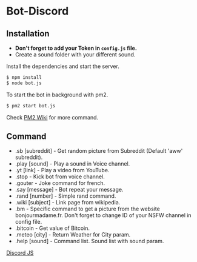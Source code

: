 # Bot-Discord

## Installation

* **Don't forget to add your Token in `config.js` file.**
* Create a sound folder with your different sound.

Install the dependencies and start the server.

```sh
$ npm install
$ node bot.js
```

To start the bot in background with pm2.

```sh
$ pm2 start bot.js
```

Check [PM2 Wiki](https://github.com/Unitech/pm2/wiki) for more command.

## Command

* .sb [subreddit] - Get random picture from Subreddit (Default 'aww' subreddit).
* .play [sound] - Play a sound in Voice channel.
* .yt [link] - Play a video from YouTube.
* .stop - Kick bot from voice channel.
* .gouter - Joke command for french.
* .say [message] - Bot repeat your message.
* .rand [number] - Simple rand command.
* .wiki [subject] - Link page from wikipedia.
* .bm - Specific command to get a picture from the website bonjourmadame.fr. Don't forget to change ID of your NSFW
  channel in config file.
* .bitcoin - Get value of Bitcoin.
* .meteo [city] - Return Weather for City param.
* .help [sound] - Command list. Sound list with sound param.

[Discord JS](https://github.com/hydrabolt/discord.js/)
